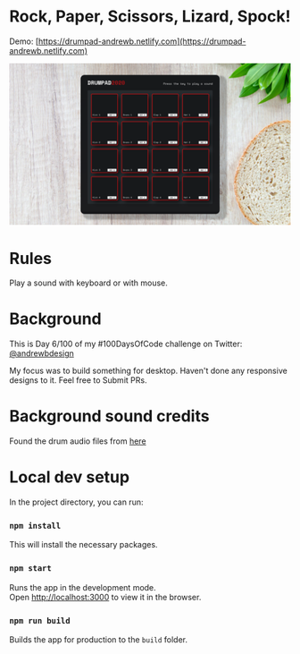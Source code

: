 # Rock, Paper, Scissors, Lizard, Spock!
Demo: [https://drumpad-andrewb.netlify.com](https://drumpad-andrewb.netlify.com)

![](images/screenshot.png)

# Rules

Play a sound with keyboard or with mouse.

# Background
This is Day 6/100 of my #100DaysOfCode challenge on Twitter: [@andrewbdesign](https://twitter.com/andrewbdesign)

My focus was to build something for desktop. Haven't done any responsive designs to it. Feel free to Submit PRs. 

# Background sound credits
Found the drum audio files from [here](https://soundpacks.com/free-sound-packs/roland-mc-505-808-kit/)

# Local dev setup
In the project directory, you can run:

### `npm install`

This will install the necessary packages.

### `npm start`

Runs the app in the development mode.<br />
Open [http://localhost:3000](http://localhost:3000) to view it in the browser.

### `npm run build`

Builds the app for production to the `build` folder.<br />
